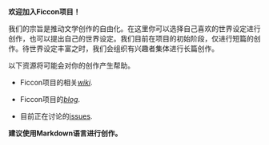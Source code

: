 **欢迎加入Ficcon项目！**

我们的宗旨是推动文学创作的自由化。在这里你可以选择自己喜欢的世界设定进行创作，也可以提出自己的世界设定。我们目前在项目的初始阶段，仅进行短篇的创作。待世界设定丰富之时，我们会组织有兴趣者集体进行长篇创作。

以下资源将可能会对你的创作产生帮助。


* Ficcon项目的相关[*wiki*](https://github.com/scorpiohw/Ficcon/wiki).

* Ficcon项目的[*blog*](http://ficcon.diandian.com/).

* 目前正在讨论的[issues](https://github.com/scorpiohw/Ficcon/issues?state=open).

**建议使用Markdown语言进行创作。**